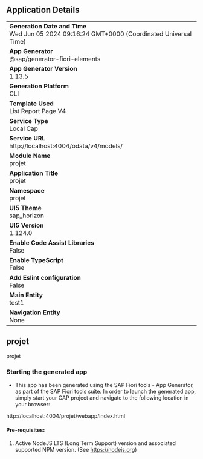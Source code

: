 ## Application Details
|               |
| ------------- |
|**Generation Date and Time**<br>Wed Jun 05 2024 09:16:24 GMT+0000 (Coordinated Universal Time)|
|**App Generator**<br>@sap/generator-fiori-elements|
|**App Generator Version**<br>1.13.5|
|**Generation Platform**<br>CLI|
|**Template Used**<br>List Report Page V4|
|**Service Type**<br>Local Cap|
|**Service URL**<br>http://localhost:4004/odata/v4/models/
|**Module Name**<br>projet|
|**Application Title**<br>projet|
|**Namespace**<br>projet|
|**UI5 Theme**<br>sap_horizon|
|**UI5 Version**<br>1.124.0|
|**Enable Code Assist Libraries**<br>False|
|**Enable TypeScript**<br>False|
|**Add Eslint configuration**<br>False|
|**Main Entity**<br>test1|
|**Navigation Entity**<br>None|

## projet

projet

### Starting the generated app

-   This app has been generated using the SAP Fiori tools - App Generator, as part of the SAP Fiori tools suite.  In order to launch the generated app, simply start your CAP project and navigate to the following location in your browser:

http://localhost:4004/projet/webapp/index.html

#### Pre-requisites:

1. Active NodeJS LTS (Long Term Support) version and associated supported NPM version.  (See https://nodejs.org)


